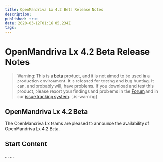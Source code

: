 ```yaml
---
title: OpenMandriva Lx 4.2 Beta Release Notes
description: 
published: true
date: 2020-03-12T01:16:05.234Z
tags: 
---
```


# OpenMandriva Lx 4.2 Beta Release Notes

> Warning: This is a [beta](/releases/software-release-life-cycle#beta) product, and it is not aimed to be used in a production environment. It is released for testing and bug hunting. It can, and probably will, have problems. If you download and test this product, please report your findings and problems in the [Forum](http://forum.openmandriva.org/) and in our [issue tracking system](http://issues.openmandriva.org/).
{.is-warning}


## OpenMandriva Lx 4.2 Beta
The OpenMandriva Lx teams are pleased to announce the availability of OpenMandriva Lx 4.2 Beta.

## Start Content
...
... 
